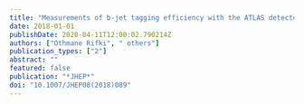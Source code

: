 ```yaml
---
title: "Measurements of b-jet tagging efficiency with the ATLAS detector using $ tøverlinet $ events at $ sqrts=13 $ TeV"
date: 2018-01-01
publishDate: 2020-04-11T12:00:02.790214Z
authors: ["Othmane Rifki", " others"]
publication_types: ["2"]
abstract: ""
featured: false
publication: "*JHEP*"
doi: "10.1007/JHEP08(2018)089"
---
```


